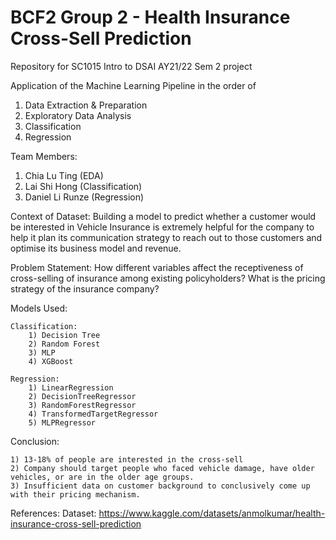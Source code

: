 # BCF2 Group 2 - Health Insurance Cross-Sell Prediction
Repository for SC1015 Intro to DSAI AY21/22 Sem 2 project

Application of the Machine Learning Pipeline in the order of
  1) Data Extraction & Preparation
  2) Exploratory Data Analysis
  3) Classification
  4) Regression

Team Members:
  1) Chia Lu Ting (EDA)
  2) Lai Shi Hong (Classification)
  3) Daniel Li Runze (Regression)

Context of Dataset: Building a model to predict whether a customer would be interested in Vehicle Insurance is extremely helpful for the company to help it plan its communication strategy to reach out to those customers and optimise its business model and revenue. 

Problem Statement:
How different variables affect the receptiveness of cross-selling of insurance among existing policyholders?
What is the pricing strategy of the insurance company?

Models Used:

	Classification:
		1) Decision Tree
		2) Random Forest
		3) MLP
		4) XGBoost
	
	Regression:
		1) LinearRegression
		2) DecisionTreeRegressor
		3) RandomForestRegressor
		4) TransformedTargetRegressor
		5) MLPRegressor

Conclusion:

	1) 13-18% of people are interested in the cross-sell
	2) Company should target people who faced vehicle damage, have older vehicles, or are in the older age groups.
	3) Insufficient data on customer background to conclusively come up with their pricing mechanism. 

References:
Dataset: https://www.kaggle.com/datasets/anmolkumar/health-insurance-cross-sell-prediction
